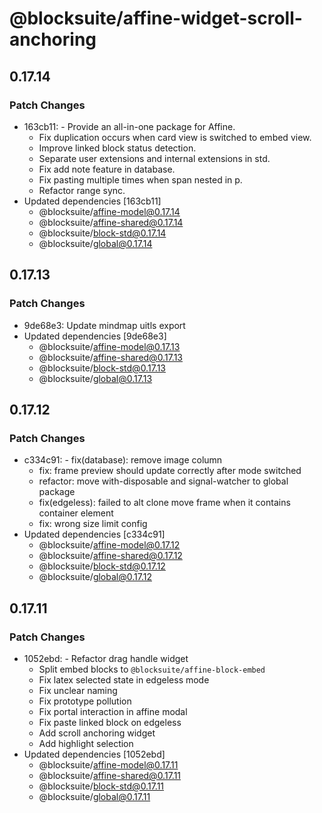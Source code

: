 # @blocksuite/affine-widget-scroll-anchoring

## 0.17.14

### Patch Changes

- 163cb11: - Provide an all-in-one package for Affine.
  - Fix duplication occurs when card view is switched to embed view.
  - Improve linked block status detection.
  - Separate user extensions and internal extensions in std.
  - Fix add note feature in database.
  - Fix pasting multiple times when span nested in p.
  - Refactor range sync.
- Updated dependencies [163cb11]
  - @blocksuite/affine-model@0.17.14
  - @blocksuite/affine-shared@0.17.14
  - @blocksuite/block-std@0.17.14
  - @blocksuite/global@0.17.14

## 0.17.13

### Patch Changes

- 9de68e3: Update mindmap uitls export
- Updated dependencies [9de68e3]
  - @blocksuite/affine-model@0.17.13
  - @blocksuite/affine-shared@0.17.13
  - @blocksuite/block-std@0.17.13
  - @blocksuite/global@0.17.13

## 0.17.12

### Patch Changes

- c334c91: - fix(database): remove image column
  - fix: frame preview should update correctly after mode switched
  - refactor: move with-disposable and signal-watcher to global package
  - fix(edgeless): failed to alt clone move frame when it contains container element
  - fix: wrong size limit config
- Updated dependencies [c334c91]
  - @blocksuite/affine-model@0.17.12
  - @blocksuite/affine-shared@0.17.12
  - @blocksuite/block-std@0.17.12
  - @blocksuite/global@0.17.12

## 0.17.11

### Patch Changes

- 1052ebd: - Refactor drag handle widget
  - Split embed blocks to `@blocksuite/affine-block-embed`
  - Fix latex selected state in edgeless mode
  - Fix unclear naming
  - Fix prototype pollution
  - Fix portal interaction in affine modal
  - Fix paste linked block on edgeless
  - Add scroll anchoring widget
  - Add highlight selection
- Updated dependencies [1052ebd]
  - @blocksuite/affine-model@0.17.11
  - @blocksuite/affine-shared@0.17.11
  - @blocksuite/block-std@0.17.11
  - @blocksuite/global@0.17.11
